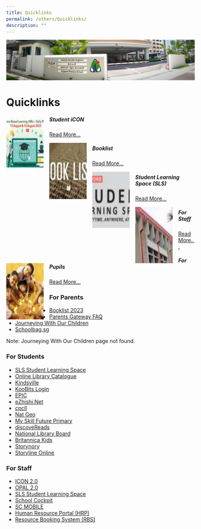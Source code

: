 ```yaml
---
title: Quicklinks
permalink: /others/Quicklinks/
description: ""
---
```

![](/images/About%20Us.jpg)

Quicklinks
==========

<img src="/images/Home.jpeg" style="width:100px;height:150px;margin-right:15px;" align="left">

##### Student iCON

[Read More...](https://workspace.google.com/dashboard)


<img src="/images/Book.jpeg" style="width:100px;height:150px;margin-right:15px;" align="left">

##### Booklist

[Read More...](https://angsanapri.moe.edu.sg/quicklinks/booklist-2022)


<img src="/images/SLS.jpeg" style="width:100px;height:150px;margin-right:15px;" align="left">

##### Student Learning Space (SLS)

[Read More...](https://angsanapri.moe.edu.sg/quicklinks/sls-student-learning-space)


<img src="/images/Staff.jpeg" style="width:100px;height:150px;margin-right:15px;" align="left">

##### For Staff

[Read More...](https://angsanapri.moe.edu.sg/quicklinks/for-staff)


<img src="/images/Pupils.jpeg" style="width:100px;height:150px;margin-right:15px;" align="left">

##### For Pupils

[Read More...](https://angsanapri.moe.edu.sg/quicklinks/for-pupils)



### For Parents


*   [Booklist 2023](/quicklinks/For-Parents/Booklist-2023/)
*   [Parents Gateway FAQ](/files/Parents%20Gateway%20FAQs.pdf)
*   [Journeying With Our Children](https://www.moe.gov.sg/microsites/ecg-parent-guide/#p=1)
*   [Schoolbag.sg](https://www.schoolbag.edu.sg/)

Note: Journeying With Our Children page not found. 

### For Students

*   [SLS Student Learning Space](https://vle.learning.moe.edu.sg/login)
*   [Online Library Catalogue](https://schoolibrary.moe.edu.sg/angsanapri)
*   [Kindsville](https://kindsville.kindness.sg/)
*   [KooBits Login](https://member.koobits.com/)
*   [EPIC](https://www.getepic.com/)
*   [eZhishi.Net](https://www.ezhishi.net/Contents/)
*   [cpcll](http://www.cpcll.sg/)
*   [Nat Geo](https://kids.nationalgeographic.com/)
*   [My Skill Future Primary](https://www.myskillsfuture.gov.sg/content/student/en/primary.html)
*   [discoveReads](https://childrenandteens.nlb.gov.sg/)
*   [National Library Board](https://www.nlb.gov.sg/)
*   [Britannica Kids](https://kids.britannica.com/kids)
*   [Storynory](https://www.storynory.com/)
*   [Storyline Online](https://www.storylineonline.net/)

### For Staff


*   [ICON 2.0](https://icon.moe.edu.sg/)
*   [OPAL 2.0](https://opal2.moe.edu.sg/)
*   [SLS Student Learning Space](https://vle.learning.moe.edu.sg/login)
*   [School Cockpit](https://schoolcockpit.moe.gov.sg/)
*   [SC MOBILE](https://scmobile.moe.edu.sg/login)
*   [Human Resource Portal (HRP)](https://www.hrp.gov.sg/)
*   [Resource Booking System (RBS)](https://rbs.avero-tech.com/)